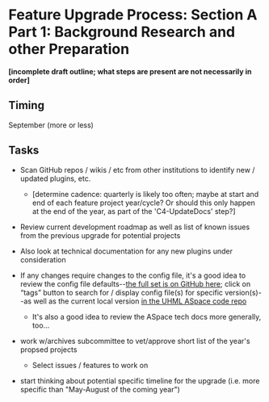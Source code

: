 # Feature Upgrade Process: Section A Part 1: Background Research and other Preparation

**[incomplete draft outline; what steps are present are not necessarily in order]**

## Timing

September (more or less)

## Tasks

- Scan GitHub repos / wikis / etc from other institutions to identify new / updated plugins, etc.
  - [determine cadence: quarterly is likely too often; maybe at start and end of each feature project year/cycle?  Or should this only happen at the end of the year, as part of the 'C4-UpdateDocs' step?]
- Review current development roadmap as well as list of known issues from the previous upgrade for potential projects
- Also look at technical documentation for any new plugins under consideration
- If any changes require changes to the config file, it's a good idea to review the config file defaults--[the full set is on GitHub here](https://github.com/archivesspace/archivesspace/blob/master/common/config/config-defaults.rb); click on “tags” button to search for / display config file(s) for specific version(s)--as well as the current local version [in the UHML ASpace code repo](https://github.com/UnivHI-MLib-Arch/ASpace)
  - It's also a good idea to review the ASpace tech docs more generally, too...
- work w/archives subcommittee to vet/approve short list of the year's propsed projects
  - Select issues / features to work on

- start thinking about potential specific timeline for the upgrade (i.e. more specific than "May-August of the coming year")
